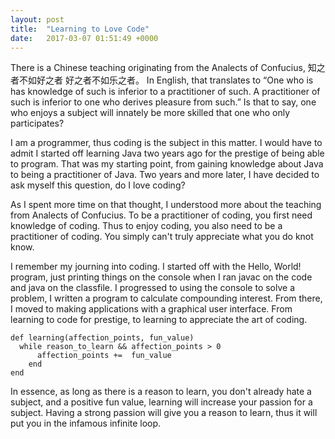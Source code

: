 ```yaml
---
layout: post
title:  "Learning to Love Code"
date:   2017-03-07 01:51:49 +0000
---
```



There is a Chinese teaching originating from the Analects of Confucius, 知之者不如好之者 好之者不如乐之者。 In English, that translates to “One who is has knowledge of such is inferior to a practitioner of such. A practitioner of such is inferior to one who derives pleasure from such.” Is that to say, one who enjoys a subject will innately be more skilled that one who only participates?

I am a programmer, thus coding is the subject in this matter. I would have to admit I started off learning Java two years ago for the prestige of being able to program. That was my starting point, from gaining knowledge about Java to being a practitioner of Java. Two years and more later, I have decided to ask myself this question, do I love coding?

As I spent more time on that thought, I understood more about the teaching from Analects of Confucius. To be a practitioner of coding, you first need knowledge of coding. Thus to enjoy coding, you also need to be a practitioner of coding. You simply can't truly appreciate what you do knot know.

I remember my journing into coding. I started off with the Hello, World! program, just printing things on the console when I ran javac on the code and java on the classfile. I progressed to using the console to solve a problem, I written a program to calculate compounding interest. From there, I moved to making applications with a graphical user interface. From learning to code for prestige, to learning to appreciate the art of coding. 

```
def learning(affection_points, fun_value)
  while reason_to_learn && affection_points > 0
	  affection_points +=  fun_value
	end
end
```

In essence, as long as there is a reason to learn, you don't already hate a subject, and a positive fun value, learning will increase your passion for a subject. Having a strong passion will give you a reason to learn, thus it will put you in the infamous infinite loop. 
